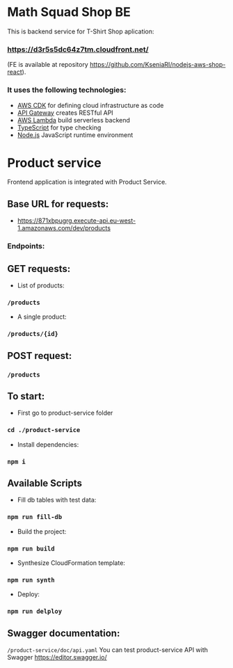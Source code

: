 # Math Squad Shop BE

This is backend service for T-Shirt Shop aplication: 
### https://d3r5s5dc64z7tm.cloudfront.net/

(FE is available at repository https://github.com/KseniaRI/nodejs-aws-shop-react). 

### It uses the following technologies:

- [AWS CDK](https://docs.aws.amazon.com/cdk/v2/guide/home.html) for defining cloud infrastructure as code
- [API Gateway](https://docs.aws.amazon.com/apigateway/latest/developerguide/welcome.html) creates RESTful API
- [AWS Lambda](https://docs.aws.amazon.com/lambda/latest/dg/welcome.html) build serverless backend
- [TypeScript](https://www.typescriptlang.org/) for type checking
- [Node.js](https://nodejs.org/en) JavaScript runtime environment

# Product service

Frontend application is integrated with Product Service.

## Base URL for requests: 
- https://871xbpugrg.execute-api.eu-west-1.amazonaws.com/dev/products

### Endpoints: 

## GET requests:
- List of products: 
### `/products`
- A single product: 
### `/products/{id}`

## POST request:
### `/products`

## To start:

- First go to product-service folder 
### `cd ./product-service`

- Install dependencies:
### `npm i`

## Available Scripts

- Fill db tables with test data:
### `npm run fill-db`

- Build the project:
### `npm run build`

- Synthesize CloudFormation template: 
### `npm run synth`

- Deploy:
### `npm run delploy`

## Swagger documentation: 
`/product-service/doc/api.yaml`
You can test product-service API with Swagger https://editor.swagger.io/ 
